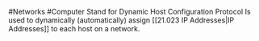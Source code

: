#Networks #Computer 
Stand for Dynamic Host Configuration Protocol
Is used to dynamically (automatically) assign [[21.023 IP Addresses|IP Addresses]] to each host on a network.